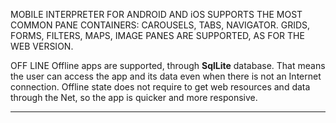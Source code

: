 MOBILE INTERPRETER FOR ANDROID AND iOS SUPPORTS THE MOST COMMON PANE CONTAINERS: CAROUSELS, TABS, NAVIGATOR. GRIDS, FORMS, FILTERS, MAPS, IMAGE PANES ARE SUPPORTED, AS FOR THE WEB VERSION.

OFF LINE
Offline apps are supported, through  **SqlLite**  database.
That means the user can access the app and its data even when there is not an Internet connection.
Offline state does not require to get web resources and data through the Net, so the app is quicker and more responsive.

---



